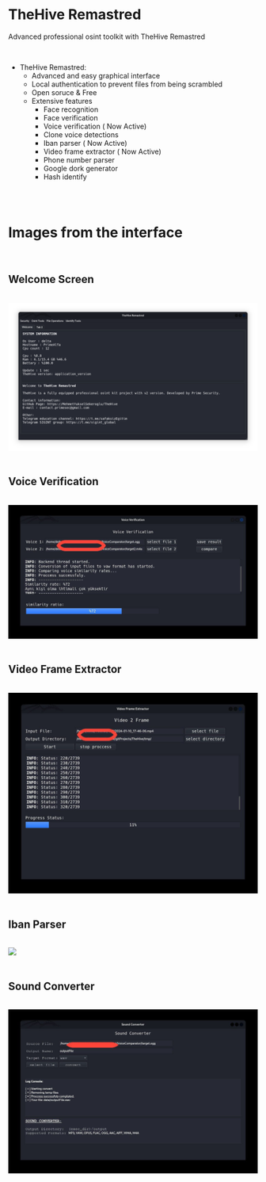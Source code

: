 <h1 aling=center>TheHive Remastred</h1>
<p>Advanced professional osint toolkit with TheHive Remastred</p><br>


- TheHive Remastred:
    - Advanced and easy graphical interface
    - Local authentication to prevent files from being scrambled
    - Open soruce & Free
    - Extensive features
        - Face recognition
        - Face verification
        - Voice verification ( Now Active)
        - Clone voice detections
        - Iban parser ( Now Active)
        - Video frame extractor ( Now Active)
        - Phone number parser
        - Google dork generator
        - Hash identify

<br>
<br>
<h1>Images from the interface</h1>

<br>

## Welcome Screen

<br>

<img src="./img/welcomeScreen.png">

<br>
<br>

## Voice Verification

<br>

<img src="./img/voiceVerification.png">

<br>
<br>

## Video Frame Extractor

<br>
<img src="./img/video2frame.png">


<br>
<br>

## Iban Parser

<br>
<img src="./ibanParserResult.txt">
<br>
<br>


## Sound Converter 

<br>

<img src="./img/soundConverter.png">






